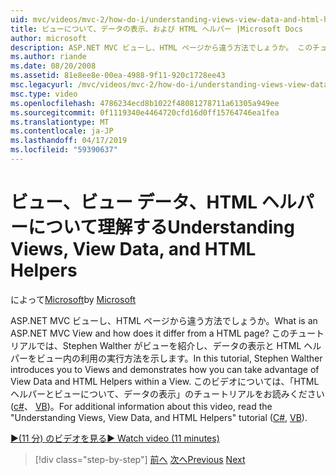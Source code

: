 ```yaml
---
uid: mvc/videos/mvc-2/how-do-i/understanding-views-view-data-and-html-helpers
title: ビューについて、データの表示、および HTML ヘルパー |Microsoft Docs
author: microsoft
description: ASP.NET MVC ビューし、HTML ページから違う方法でしょうか。 このチュートリアルでは、Stephen Walther がビューを紹介し、t を行う方法を示します.
ms.author: riande
ms.date: 08/20/2008
ms.assetid: 81e8ee8e-00ea-4988-9f11-920c1728ee43
msc.legacyurl: /mvc/videos/mvc-2/how-do-i/understanding-views-view-data-and-html-helpers
msc.type: video
ms.openlocfilehash: 4786234ecd8b1022f48081278711a61305a949ee
ms.sourcegitcommit: 0f1119340e4464720cfd16d0ff15764746ea1fea
ms.translationtype: MT
ms.contentlocale: ja-JP
ms.lasthandoff: 04/17/2019
ms.locfileid: "59390637"
---
```

# <a name="understanding-views-view-data-and-html-helpers"></a><span data-ttu-id="41de4-104">ビュー、ビュー データ、HTML ヘルパーについて理解する</span><span class="sxs-lookup"><span data-stu-id="41de4-104">Understanding Views, View Data, and HTML Helpers</span></span>

<span data-ttu-id="41de4-105">によって[Microsoft](https://github.com/microsoft)</span><span class="sxs-lookup"><span data-stu-id="41de4-105">by [Microsoft](https://github.com/microsoft)</span></span>

<span data-ttu-id="41de4-106">ASP.NET MVC ビューし、HTML ページから違う方法でしょうか。</span><span class="sxs-lookup"><span data-stu-id="41de4-106">What is an ASP.NET MVC View and how does it differ from a HTML page?</span></span> <span data-ttu-id="41de4-107">このチュートリアルでは、Stephen Walther がビューを紹介し、データの表示と HTML ヘルパーをビュー内の利用の実行方法を示します。</span><span class="sxs-lookup"><span data-stu-id="41de4-107">In this tutorial, Stephen Walther introduces you to Views and demonstrates how you can take advantage of View Data and HTML Helpers within a View.</span></span> <span data-ttu-id="41de4-108">このビデオについては、「HTML ヘルパーとビューについて、データの表示」のチュートリアルをお読みください ([c#](../../../overview/older-versions-1/views/asp-net-mvc-views-overview-cs.md)、 [VB](../../../overview/older-versions-1/views/asp-net-mvc-views-overview-vb.md))。</span><span class="sxs-lookup"><span data-stu-id="41de4-108">For additional information about this video, read the "Understanding Views, View Data, and HTML Helpers" tutorial ([C#](../../../overview/older-versions-1/views/asp-net-mvc-views-overview-cs.md), [VB](../../../overview/older-versions-1/views/asp-net-mvc-views-overview-vb.md)).</span></span>

[<span data-ttu-id="41de4-109">&#9654;(11 分) のビデオを見る</span><span class="sxs-lookup"><span data-stu-id="41de4-109">&#9654; Watch video (11 minutes)</span></span>](https://channel9.msdn.com/Blogs/ASP-NET-Site-Videos/understanding-views-view-data-and-html-helpers)

> [!div class="step-by-step"]
> <span data-ttu-id="41de4-110">[前へ](understanding-controllers-controller-actions-and-action-results.md)
> [次へ](an-introduction-to-url-routing.md)</span><span class="sxs-lookup"><span data-stu-id="41de4-110">[Previous](understanding-controllers-controller-actions-and-action-results.md)
[Next](an-introduction-to-url-routing.md)</span></span>

